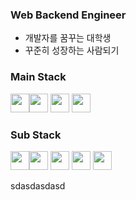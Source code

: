 ### Web Backend Engineer

- 개발자를 꿈꾸는 대학생
- 꾸준히 성장하는 사람되기

### Main Stack
<image src="https://user-images.githubusercontent.com/77053445/157846254-d759fd12-3ca1-4f06-9ab5-5075806d3138.svg" width="30" height="30"><image src="https://user-images.githubusercontent.com/77053445/157846346-ba5ddfb6-39b3-42de-b06e-a75b37f2d363.svg" width="30" height="30">
<image src="https://user-images.githubusercontent.com/77053445/157846394-81225488-b240-4b9b-b71a-d71e77f6b91c.svg" width="30" height="30">
<image src="https://user-images.githubusercontent.com/77053445/157846441-0fa431c6-21f5-411b-b89d-44febe491cf5.svg" width="30" height="30">

### Sub Stack
<image src="https://user-images.githubusercontent.com/77053445/157843593-0817e856-5bfc-437f-9281-3d5b0bf23480.svg" width="30" height="30"><image src="https://user-images.githubusercontent.com/77053445/157844645-400063da-e2e0-4860-aabc-57a62a3907d2.svg" width="30" height="30">
<image src="https://user-images.githubusercontent.com/77053445/157844796-b6fc7a02-10f7-41bb-88f0-e23f9cb093d5.svg" width="30" height="30">
<image src="https://user-images.githubusercontent.com/77053445/157845049-0104f9d6-1d69-4f17-80e6-568418f33e3a.svg" width="30" height="30">
<image src="https://user-images.githubusercontent.com/77053445/157845102-dc69b283-aabb-4256-bf77-f499fdfbb48e.svg" width="30" height="30">


<!--
**gjehdalshh/gjehdalshh** is a ✨ _special_ ✨ repository because its `README.md` (this file) appears on your GitHub profile.

Here are some ideas to get you started:

- 🔭 I’m currently working on ...
- 🌱 I’m currently learning ...
- 👯 I’m looking to collaborate on ...
- 🤔 I’m looking for help with ...
- 💬 Ask me about ...
- 📫 How to reach me: ...
- 😄 Pronouns: ...
- ⚡ Fun fact: ...
-->
sdasdasdasd
